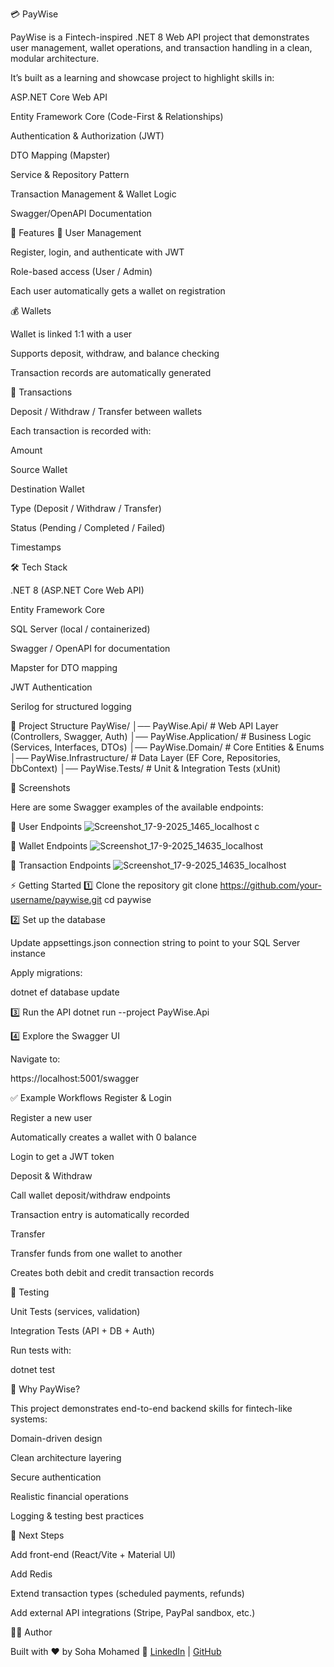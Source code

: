 💳 PayWise

PayWise is a Fintech-inspired .NET 8 Web API project that demonstrates user management, wallet operations, and transaction handling in a clean, modular architecture.

It’s built as a learning and showcase project to highlight skills in:

ASP.NET Core Web API

Entity Framework Core (Code-First & Relationships)

Authentication & Authorization (JWT)

DTO Mapping (Mapster)

Service & Repository Pattern

Transaction Management & Wallet Logic

Swagger/OpenAPI Documentation

🚀 Features
👤 User Management

Register, login, and authenticate with JWT

Role-based access (User / Admin)

Each user automatically gets a wallet on registration

💰 Wallets

Wallet is linked 1:1 with a user

Supports deposit, withdraw, and balance checking

Transaction records are automatically generated

🔄 Transactions

Deposit / Withdraw / Transfer between wallets

Each transaction is recorded with:

Amount

Source Wallet

Destination Wallet

Type (Deposit / Withdraw / Transfer)

Status (Pending / Completed / Failed)

Timestamps

🛠️ Tech Stack

.NET 8 (ASP.NET Core Web API)

Entity Framework Core

SQL Server (local / containerized)

Swagger / OpenAPI for documentation

Mapster for DTO mapping

JWT Authentication

Serilog for structured logging

📂 Project Structure
PayWise/
│── PayWise.Api/              # Web API Layer (Controllers, Swagger, Auth)
│── PayWise.Application/      # Business Logic (Services, Interfaces, DTOs)
│── PayWise.Domain/           # Core Entities & Enums
│── PayWise.Infrastructure/   # Data Layer (EF Core, Repositories, DbContext)
│── PayWise.Tests/            # Unit & Integration Tests (xUnit)

📸 Screenshots

Here are some Swagger examples of the available endpoints:

🔑 User Endpoints
![Screenshot_17-9-2025_1465_localhost c](https://github.com/user-attachments/assets/87840565-f472-414e-8263-da2855550a66)

💼 Wallet Endpoints
![Screenshot_17-9-2025_14635_localhost](https://github.com/user-attachments/assets/a3fc97fd-1c9b-455f-9176-5c085c41df2b)

🔄 Transaction Endpoints
![Screenshot_17-9-2025_14635_localhost](https://github.com/user-attachments/assets/293c751d-5328-42e5-9081-f3e5db0e8d94)

⚡ Getting Started
1️⃣ Clone the repository
git clone https://github.com/your-username/paywise.git
cd paywise

2️⃣ Set up the database

Update appsettings.json connection string to point to your SQL Server instance

Apply migrations:

dotnet ef database update

3️⃣ Run the API
dotnet run --project PayWise.Api

4️⃣ Explore the Swagger UI

Navigate to:

https://localhost:5001/swagger

✅ Example Workflows
Register & Login

Register a new user

Automatically creates a wallet with 0 balance

Login to get a JWT token

Deposit & Withdraw

Call wallet deposit/withdraw endpoints

Transaction entry is automatically recorded

Transfer

Transfer funds from one wallet to another

Creates both debit and credit transaction records

🧪 Testing

Unit Tests (services, validation)

Integration Tests (API + DB + Auth)

Run tests with:

dotnet test

🎯 Why PayWise?

This project demonstrates end-to-end backend skills for fintech-like systems:

Domain-driven design

Clean architecture layering

Secure authentication

Realistic financial operations

Logging & testing best practices

📌 Next Steps

Add front-end (React/Vite + Material UI)

Add Redis

Extend transaction types (scheduled payments, refunds)

Add external API integrations (Stripe, PayPal sandbox, etc.)

👨‍💻 Author

Built with ❤️ by Soha Mohamed
🔗 [LinkedIn](https://www.linkedin.com/in/soha-mohamed-2a7bb626b/)
 | [GitHub](https://github.com/Soha3Mohamed/)
